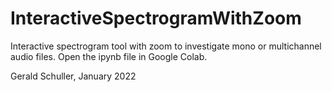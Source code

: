 # InteractiveSpectrogramWithZoom
Interactive spectrogram tool with zoom to investigate mono or multichannel audio files.
Open the ipynb file in Google Colab.

Gerald Schuller, January 2022
